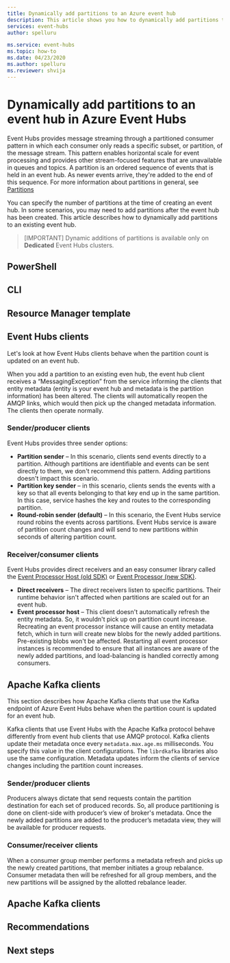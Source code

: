 ```yaml
---
title: Dynamically add partitions to an Azure event hub
description: This article shows you how to dynamically add partitions to an event hub in Azure Event Hubs. 
services: event-hubs
author: spelluru

ms.service: event-hubs
ms.topic: how-to
ms.date: 04/23/2020
ms.author: spelluru 
ms.reviewer: shvija
---
```


# Dynamically add partitions to an event hub in Azure Event Hubs
Event Hubs provides message streaming through a partitioned consumer pattern in which each consumer only reads a specific subset, or partition, of the message stream. This pattern enables horizontal scale for event processing and provides other stream-focused features that are unavailable in queues and topics. A partition is an ordered sequence of events that is held in an event hub. As newer events arrive, they're added to the end of this sequence. For more information about partitions in general, see [Partitions](event-hubs-scalability.md#partitions)

You can specify the number of partitions at the time of creating an event hub. In some scenarios, you may need to add partitions after the event hub has been created. This article describes how to dynamically add partitions to an existing event hub. 

> [IMPORTANT]
> Dynamic additions of partitions is available only on **Dedicated** Event Hubs clusters.

## PowerShell

## CLI

## Resource Manager template

## Event Hubs clients
Let's look at how Event Hubs clients behave when the partition count is updated on an event hub. 

When you add a partition to an existing even hub, the event hub client receives a “MessagingException” from the service informing the clients that entity metadata (entity is your event hub and metadata is the partition information) has been altered. The clients will automatically reopen the AMQP links, which would then pick up the changed metadata information. The clients then operate normally.

### Sender/producer clients
Event Hubs provides three sender options:

- **Partition sender** – In this scenario, clients send events directly to a partition. Although partitions are identifiable and events can be sent directly to them, we don't recommend this pattern. Adding partitions doesn't impact this scenario.
- **Partition key sender** – in this scenario, clients sends the events with a key so that all events belonging to that key end up in the same partition. In this case, service hashes the key and routes to the corresponding partition.
- **Round-robin sender (default)** – In this scenario, the Event Hubs service round robins the events across partitions. Event Hubs service is aware of partition count changes and will send to new partitions within seconds of altering partition count.

### Receiver/consumer clients
Event Hubs provides direct receivers and an easy consumer library called the [Event Processor Host (old SDK)](event-hubs-event-processor-host)  or [Event Processor (new SDK)](event-processor-balance-partition-load).

- **Direct receivers** – The direct receivers listen to specific partitions. Their runtime behavior isn't affected when partitions are scaled out for an event hub.
- **Event processor host** – This client doesn't automatically refresh the entity metadata. So, it wouldn't pick up on partition count increase. Recreating an event processor instance will cause an entity metadata fetch, which in turn will create new blobs for the newly added partitions. Pre-existing blobs won't be affected. Restarting all event processor instances is recommended to ensure that all instances are aware of the newly added partitions, and load-balancing is handled correctly among consumers.

## Apache Kafka clients
This section describes how Apache Kafka clients that use the Kafka endpoint of Azure Event Hubs behave when the partition count is updated for an event hub. 

Kafka clients that use Event Hubs with the Apache Kafka protocol behave differently from event hub clients that use AMQP protocol. Kafka clients update their metadata once every `metadata.max.age.ms` milliseconds. You specify this value in the client configurations. The `librdkafka` libraries also use the same configuration. Metadata updates inform the clients of service changes including the partition count increases.

### Sender/producer clients
Producers always dictate that send requests contain the partition destination for each set of produced records. So, all produce partitioning is done on client-side with producer’s view of broker's metadata. Once the newly added partitions are added to the producer’s metadata view, they will be available for producer requests.

### Consumer/receiver clients
When a consumer group member performs a metadata refresh and picks up the newly created partitions, that member initiates a group rebalance. Consumer metadata then will be refreshed for all group members, and the new partitions will be assigned by the allotted rebalance leader.


## Apache Kafka clients

## Recommendations

## Next steps

